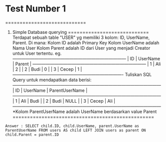 # Test Number 1

============================ 
1. Simple Database querying 
============================ 
Terdapat sebuah table "USER" yg memiliki 3 kolom: ID, UserName, Parent. Di mana: Kolom ID adalah Primary Key 
Kolom UserName adalah Nama User 
Kolom Parent adalah ID dari User yang menjadi Creator untuk User tertentu. 
eg. 
—————————————————————————— 
| ID | UserName | Parent | 
—————————————————————————— 
| 1 | Ali | 2 | 
| 2 | Budi | 0 | 
| 3 | Cecep | 1 | 
—————————————————————————- 
Tuliskan SQL Query untuk mendapatkan data berisi: 
—————————————————————————————————— 
| ID | UserName | ParentUserName | 
—————————————————————————————————— 
| 1 | Ali | Budi | 
| 2 | Budi | NULL | 
| 3 | Cecep | Ali | 
—————————————————————————————————— 
*Kolom ParentUserName adalah UserName berdasarkan value Parent 
================================================= 

```text
Answer : SELECT child.ID, child.UserName, parent.UserName as ParentUserName FROM users AS child LEFT JOIN users as parent ON child.Parent = parent.ID
```
